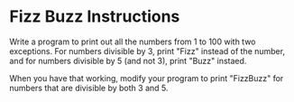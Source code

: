 # Fizz Buzz Instructions

Write a program to print out all the numbers from 1 to 100 with two exceptions.
For numbers divisible by 3, print "Fizz" instead of the number, and for numbers divisible by 5 (and not 3), print "Buzz" instaed.

When you have that working, modify your program to print "FizzBuzz" for numbers that are divisible by both 3 and 5.